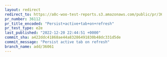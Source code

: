 ```yaml
---
layout: redirect
redirect_to: https://a8c-woo-test-reports.s3.amazonaws.com/public/pr/36112/e2e/index.html
pr_number: 36112
pr_title_encoded: "Persist+active+tab+on+refresh"
pr_test_type: e2e
last_published: "2022-12-20 22:44:51 +0000"
commit_sha: a422ddc41868ae44a83286491830b48dc331d5de
commit_message: "Persist active tab on refresh"
branch_name: add/36061
---
```

